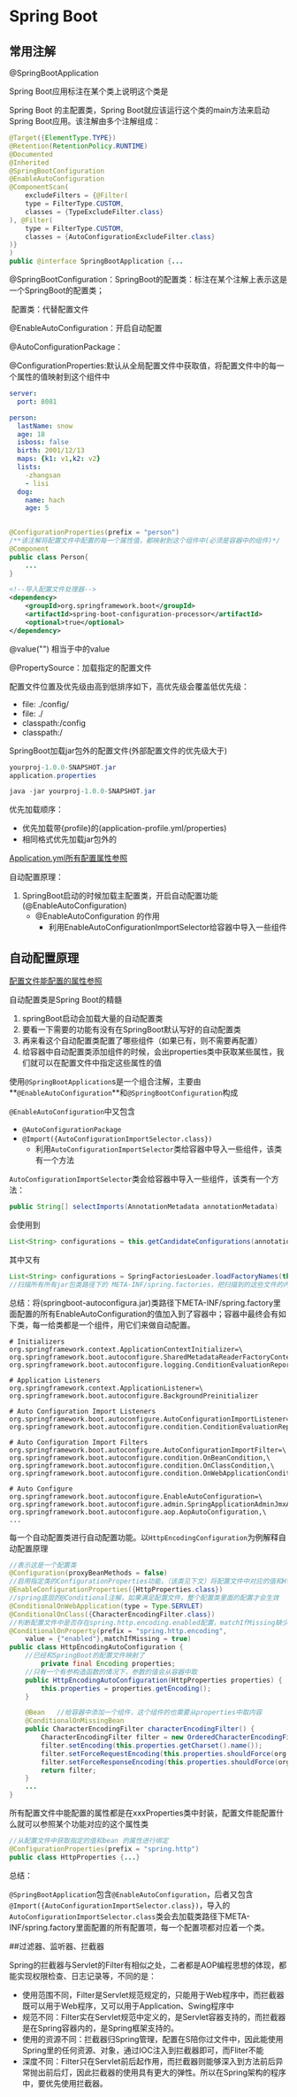 # Spring Boot



## 常用注解 

@SpringBootApplication

Spring Boot应用标注在某个类上说明这个类是

Spring Boot 的主配置类，Spring Boot就应该运行这个类的main方法来启动Spring Boot应用。该注解由多个注解组成：

```java
@Target({ElementType.TYPE})
@Retention(RetentionPolicy.RUNTIME)
@Documented
@Inherited
@SpringBootConfiguration
@EnableAutoConfiguration
@ComponentScan(
    excludeFilters = {@Filter(
    type = FilterType.CUSTOM,
    classes = {TypeExcludeFilter.class}
), @Filter(
    type = FilterType.CUSTOM,
    classes = {AutoConfigurationExcludeFilter.class}
)}
)
public @interface SpringBootApplication {...
```

@SpringBootConfiguration：SpringBoot的配置类：标注在某个注解上表示这是一个SpringBoot的配置类；

​	配置类：代替配置文件

@EnableAutoConfiguration：开启自动配置

@AutoConfigurationPackage：

@ConfigurationProperties:默认从全局配置文件中获取值，将配置文件中的每一个属性的值映射到这个组件中

```yaml
server:
  port: 8081

person:
  lastName: snow
  age: 18
  isboss: false
  birth: 2001/12/13
  maps: {k1: v1,k2: v2}
  lists:
    -zhangsan
    - lisi
  dog:
    name: hach
    age: 5
    
```

```java
@ConfigurationProperties(prefix = "person")
/**该注解将配置文件中配置的每一个属性值，都映射到这个组件中(必须是容器中的组件)*/
@Component
public class Person{
    ...
} 

```

```xml
<!--导入配置文件处理器-->
<dependency>
    <groupId>org.springframework.boot</groupId>
    <artifactId>spring-boot-configuration-processor</artifactId>
    <optional>true</optional>
</dependency>
```

@value("") 相当于<bean class.. >中的value

@PropertySource：加载指定的配置文件

配置文件位置及优先级由高到低排序如下，高优先级会覆盖低优先级：

- file: ./config/
- file: ./
- classpath:/config
- classpath:/

SpringBoot加载jar包外的配置文件(外部配置文件的优先级大于)

```java
yourproj-1.0.0-SNAPSHOT.jar
application.properties

java -jar yourproj-1.0.0-SNAPSHOT.jar
```

优先加载顺序：

- 优先加载带{profile}的(application-profile.yml/properties)
- 相同格式优先加载jar包外的

[Application.yml所有配置属性参照](https://docs.spring.io/spring-boot/docs/2.2.6.RELEASE/reference/html/appendix-application-properties.html#common-application-properties)

自动配置原理：

1. SpringBoot启动的时候加载主配置类，开启自动配置功能(@EnableAutoConfiguration)
   - @EnableAutoConfiguration 的作用
     - 利用EnableAutoConfigurationImportSelector给容器中导入一些组件



## 自动配置原理

[配置文件能配置的属性参照](https://docs.spring.io/spring-boot/docs/2.4.0-SNAPSHOT/reference/html/appendix-application-properties.html#common-application-properties)

自动配置类是Spring Boot的精髓

1. springBoot启动会加载大量的自动配置类
2. 要看一下需要的功能有没有在SpringBoot默认写好的自动配置类
3. 再来看这个自动配置类配置了哪些组件（如果已有，则不需要再配置）
4. 给容器中自动配置类添加组件的时候，会出properties类中获取某些属性，我们就可以在配置文件中指定这些属性的值





使用`@SpringBootApplication`s是一个组合注解，主要由**`@EnableAutoConfiguration`**和`@SpringBootConfiguration`构成



`@EnableAutoConfiguration`中又包含

- `@AutoConfigurationPackage`
- `@Import({AutoConfigurationImportSelector.class})`
  - 利用`AutoConfigurationImportSelector`类给容器中导入一些组件，该类有一个方法

`AutoConfigurationImportSelector`类会给容器中导入一些组件，该类有一个方法：

```java
public String[] selectImports(AnnotationMetadata annotationMetadata)
```

会使用到

```java
List<String> configurations = this.getCandidateConfigurations(annotationMetadata, attributes); //获取候选的配置
```

其中又有

```java
List<String> configurations = SpringFactoriesLoader.loadFactoryNames(this.getSpringFactoriesLoaderFactoryClass(), this.getBeanClassLoader()); 
//扫描所有所有jar包类路径下的 META-INF/spring.factories，把扫描到的这些文件的内容包装成properties对象，从此对象中获取到EnableAutoConfiguration.class类（类名）对应的值，然后把他们添加在容器中
```



总结：将(springboot-autoconfigura.jar)类路径下META-INF/spring.factory里面配置的所有EnableAutoConfiguration的值加入到了容器中；容器中最终会有如下类，每一给类都是一个组件，用它们来做自动配置。

```properties
# Initializers
org.springframework.context.ApplicationContextInitializer=\
org.springframework.boot.autoconfigure.SharedMetadataReaderFactoryContextInitializer,\
org.springframework.boot.autoconfigure.logging.ConditionEvaluationReportLoggingListener

# Application Listeners
org.springframework.context.ApplicationListener=\
org.springframework.boot.autoconfigure.BackgroundPreinitializer

# Auto Configuration Import Listeners
org.springframework.boot.autoconfigure.AutoConfigurationImportListener=\
org.springframework.boot.autoconfigure.condition.ConditionEvaluationReportAutoConfigurationImportListener

# Auto Configuration Import Filters
org.springframework.boot.autoconfigure.AutoConfigurationImportFilter=\
org.springframework.boot.autoconfigure.condition.OnBeanCondition,\
org.springframework.boot.autoconfigure.condition.OnClassCondition,\
org.springframework.boot.autoconfigure.condition.OnWebApplicationCondition

# Auto Configure
org.springframework.boot.autoconfigure.EnableAutoConfiguration=\
org.springframework.boot.autoconfigure.admin.SpringApplicationAdminJmxAutoConfiguration,\
org.springframework.boot.autoconfigure.aop.AopAutoConfiguration,\
...
```



每一个自动配置类进行自动配置功能。以`HttpEncodingConfiguration`为例解释自动配置原理

```java
//表示这是一个配置类
@Configuration(proxyBeanMethods = false) 
//启用指定类的ConfigurationProperties功能，（该类见下文）将配置文件中对应的值和HttpProperties绑定，并将其加入IOC
@EnableConfigurationProperties({HttpProperties.class})
//spring底层的@Conditional注解，如果满足配置文件，整个配置类里面的配置才会生效
@ConditionalOnWebApplication(type = Type.SERVLET)
@ConditionalOnClass({CharacterEncodingFilter.class})
//判断配置文件中是否存在spring.http.encoding.enabled配置，matchIfMissing缺少该配置也可以加载。
@ConditionalOnProperty(prefix = "spring.http.encoding",
    value = {"enabled"},matchIfMissing = true)
public class HttpEncodingAutoConfiguration {
    //已经和SpringBoot的配置文件映射了
        private final Encoding properties;
	//只有一个有参构造函数的情况下，参数的值会从容器中取
    public HttpEncodingAutoConfiguration(HttpProperties properties) {
        this.properties = properties.getEncoding();
    }

    @Bean	//给容器中添加一个组件，这个组件的也需要从properties中取内容
    @ConditionalOnMissingBean
    public CharacterEncodingFilter characterEncodingFilter() {
        CharacterEncodingFilter filter = new OrderedCharacterEncodingFilter();
        filter.setEncoding(this.properties.getCharset().name());
        filter.setForceRequestEncoding(this.properties.shouldForce(org.springframework.boot.autoconfigure.http.HttpProperties.Encoding.Type.REQUEST));
        filter.setForceResponseEncoding(this.properties.shouldForce(org.springframework.boot.autoconfigure.http.HttpProperties.Encoding.Type.RESPONSE));
        return filter;
    }
    ...
}
```



所有配置文件中能配置的属性都是在xxxProperties类中封装，配置文件能配置什么就可以参照某个功能对应的这个属性类

```java
//从配置文件中获取指定的值和bean 的属性进行绑定
@ConfigurationProperties(prefix = "spring.http")
public class HttpProperties {...}
```





总结：

`@SpringBootApplication`包含`@EnableAutoConfiguration`，后者又包含`@Import({AutoConfigurationImportSelector.class})`，导入的`AutoConfigurationImportSelector.class`类会去加载类路径下META-INF/spring.factory里面配置的所有配置项，每一个配置项都对应着一个类。

##过滤器、监听器、拦截器

Spring的拦截器与Servlet的Filter有相似之处，二者都是AOP编程思想的体现，都能实现权限检查、日志记录等，不同的是：

- 使用范围不同，Filter是Servlet规范规定的，只能用于Web程序中，而拦截器既可以用于Web程序，又可以用于Application、Swing程序中
- 规范不同：Filter实在Servlet规范中定义的，是Servlet容器支持的，而拦截器是在Spring容器内的，是Spring框架支持的。
- 使用的资源不同：拦截器归Spring管理，配置在S陪你过文件中，因此能使用Spring里的任何资源、对象，通过IOC注入到拦截器即可，而Fliter不能
- 深度不同：Filter只在Servlet前后起作用，而拦截器则能够深入到方法前后异常抛出前后灯，因此拦截器的使用具有更大的弹性。所以在Spring架构的程序中，要优先使用拦截器。